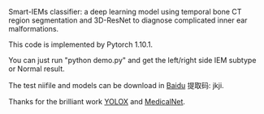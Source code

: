 Smart-IEMs classifier: a deep learning model using temporal bone CT region segmentation and 3D-ResNet to diagnose complicated inner ear malformations.

This code is implemented by Pytorch 1.10.1.

You can just run "python demo.py" and get the left/right side IEM subtype or Normal result.

The test niifile and models can be download in [Baidu]( https://pan.baidu.com/s/1sOn37BfYwLgNjp7zsDgN9Q?pwd=jkji) 提取码: jkji.

Thanks for the brilliant work [YOLOX](https://github.com/Megvii-BaseDetection/YOLOX) and [MedicalNet](https://github.com/Tencent/MedicalNet).
